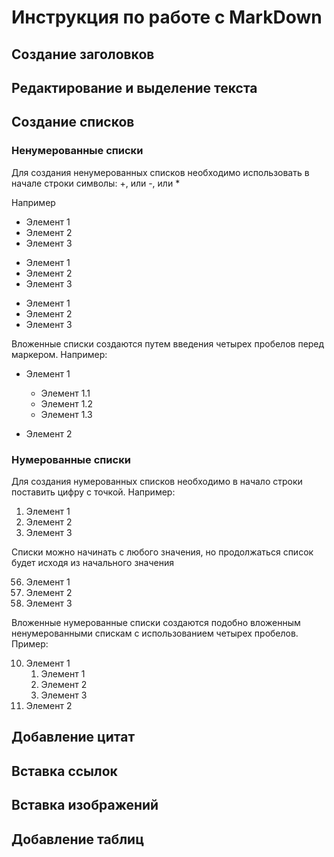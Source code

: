 # Инструкция по работе с MarkDown

## Создание заголовков

## Редактирование и выделение текста

##  Создание списков

### Ненумерованные списки

Для создания ненумерованных списков необходимо использовать в начале строки символы: +, или  -, или *

Например

+ Элемент 1
+ Элемент 2
+ Элемент 3

- Элемент 1
- Элемент 2
- Элемент 3

* Элемент 1
* Элемент 2
* Элемент 3

Вложенные списки создаются путем введения четырех пробелов перед маркером. Например:

* Элемент 1

    - Элемент 1.1
    - Элемент 1.2
    - Элемент 1.3
* Элемент 2


### Нумерованные списки

Для создания нумерованных списков необходимо в начало строки поставить цифру с точкой. Например:

1. Элемент 1
2. Элемент 2
3. Элемент 3

Списки можно начинать с любого значения, но продолжаться список будет исходя из начального значения

56. Элемент 1
1. Элемент 2
105. Элемент 3

Вложенные нумерованные списки создаются подобно вложенным ненумерованными спискам с использованием четырех пробелов.
Пример:

10. Элемент 1
    1. Элемент 1
    5. Элемент 2
    15. Элемент 3
150. Элемент 2


## Добавление цитат

## Вставка ссылок

## Вставка изображений

## Добавление таблиц


